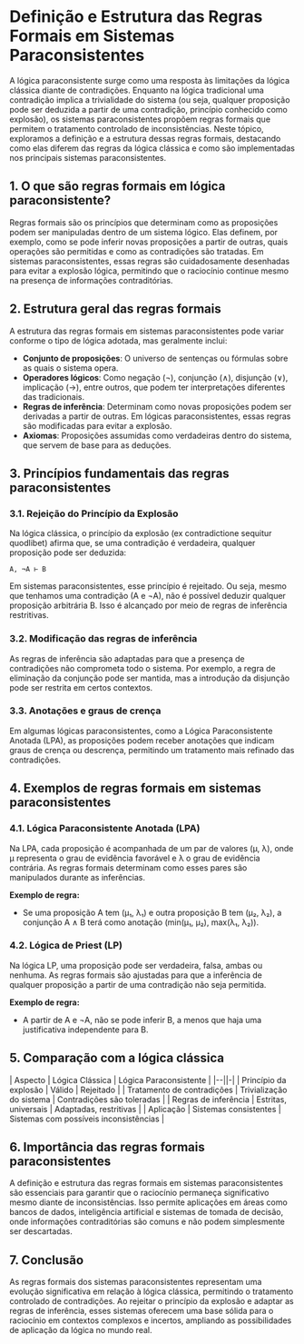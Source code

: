 
# Definição e Estrutura das Regras Formais em Sistemas Paraconsistentes

A lógica paraconsistente surge como uma resposta às limitações da lógica clássica diante de contradições. Enquanto na lógica tradicional uma contradição implica a trivialidade do sistema (ou seja, qualquer proposição pode ser deduzida a partir de uma contradição, princípio conhecido como explosão), os sistemas paraconsistentes propõem regras formais que permitem o tratamento controlado de inconsistências. Neste tópico, exploramos a definição e a estrutura dessas regras formais, destacando como elas diferem das regras da lógica clássica e como são implementadas nos principais sistemas paraconsistentes.

## 1. O que são regras formais em lógica paraconsistente?

Regras formais são os princípios que determinam como as proposições podem ser manipuladas dentro de um sistema lógico. Elas definem, por exemplo, como se pode inferir novas proposições a partir de outras, quais operações são permitidas e como as contradições são tratadas. Em sistemas paraconsistentes, essas regras são cuidadosamente desenhadas para evitar a explosão lógica, permitindo que o raciocínio continue mesmo na presença de informações contraditórias.

## 2. Estrutura geral das regras formais

A estrutura das regras formais em sistemas paraconsistentes pode variar conforme o tipo de lógica adotada, mas geralmente inclui:

- **Conjunto de proposições**: O universo de sentenças ou fórmulas sobre as quais o sistema opera.
- **Operadores lógicos**: Como negação (¬), conjunção (∧), disjunção (∨), implicação (→), entre outros, que podem ter interpretações diferentes das tradicionais.
- **Regras de inferência**: Determinam como novas proposições podem ser derivadas a partir de outras. Em lógicas paraconsistentes, essas regras são modificadas para evitar a explosão.
- **Axiomas**: Proposições assumidas como verdadeiras dentro do sistema, que servem de base para as deduções.

## 3. Princípios fundamentais das regras paraconsistentes

### 3.1. Rejeição do Princípio da Explosão

Na lógica clássica, o princípio da explosão (ex contradictione sequitur quodlibet) afirma que, se uma contradição é verdadeira, qualquer proposição pode ser deduzida:

```
A, ¬A ⊢ B
```

Em sistemas paraconsistentes, esse princípio é rejeitado. Ou seja, mesmo que tenhamos uma contradição (A e ¬A), não é possível deduzir qualquer proposição arbitrária B. Isso é alcançado por meio de regras de inferência restritivas.

### 3.2. Modificação das regras de inferência

As regras de inferência são adaptadas para que a presença de contradições não comprometa todo o sistema. Por exemplo, a regra de eliminação da conjunção pode ser mantida, mas a introdução da disjunção pode ser restrita em certos contextos.

### 3.3. Anotações e graus de crença

Em algumas lógicas paraconsistentes, como a Lógica Paraconsistente Anotada (LPA), as proposições podem receber anotações que indicam graus de crença ou descrença, permitindo um tratamento mais refinado das contradições.

## 4. Exemplos de regras formais em sistemas paraconsistentes

### 4.1. Lógica Paraconsistente Anotada (LPA)

Na LPA, cada proposição é acompanhada de um par de valores (μ, λ), onde μ representa o grau de evidência favorável e λ o grau de evidência contrária. As regras formais determinam como esses pares são manipulados durante as inferências.

**Exemplo de regra:**
- Se uma proposição A tem (μ₁, λ₁) e outra proposição B tem (μ₂, λ₂), a conjunção A ∧ B terá como anotação (min(μ₁, μ₂), max(λ₁, λ₂)).

### 4.2. Lógica de Priest (LP)

Na lógica LP, uma proposição pode ser verdadeira, falsa, ambas ou nenhuma. As regras formais são ajustadas para que a inferência de qualquer proposição a partir de uma contradição não seja permitida.

**Exemplo de regra:**
- A partir de A e ¬A, não se pode inferir B, a menos que haja uma justificativa independente para B.

## 5. Comparação com a lógica clássica

| Aspecto                  | Lógica Clássica         | Lógica Paraconsistente         |
|--||-|
| Princípio da explosão    | Válido                 | Rejeitado                     |
| Tratamento de contradições | Trivialização do sistema | Contradições são toleradas    |
| Regras de inferência     | Estritas, universais   | Adaptadas, restritivas        |
| Aplicação                | Sistemas consistentes  | Sistemas com possíveis inconsistências |

## 6. Importância das regras formais paraconsistentes

A definição e estrutura das regras formais em sistemas paraconsistentes são essenciais para garantir que o raciocínio permaneça significativo mesmo diante de inconsistências. Isso permite aplicações em áreas como bancos de dados, inteligência artificial e sistemas de tomada de decisão, onde informações contraditórias são comuns e não podem simplesmente ser descartadas.

## 7. Conclusão

As regras formais dos sistemas paraconsistentes representam uma evolução significativa em relação à lógica clássica, permitindo o tratamento controlado de contradições. Ao rejeitar o princípio da explosão e adaptar as regras de inferência, esses sistemas oferecem uma base sólida para o raciocínio em contextos complexos e incertos, ampliando as possibilidades de aplicação da lógica no mundo real.

